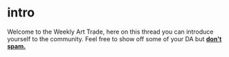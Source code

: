 # intro
Welcome to the Weekly Art Trade, here on this thread you can introduce yourself to the community. Feel free to show off some of your DA but <b><u>don't spam.</u></b>
